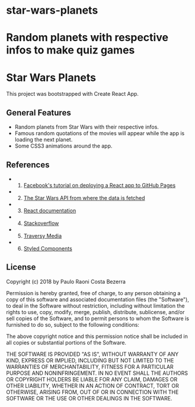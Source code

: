 
# star-wars-planets
Random planets with respective infos to make quiz games
=======

# Star Wars Planets
This project was bootstrapped with Create React App.

## General Features

- Random planets from Star Wars with their respective infos.
- Famous random quotations of the movies will appear while the app is loading the next planet.
- Some CSS3 animations around the app.


## References

- 1. [Facebook's tutorial on deploying a React app to GitHub Pages](https://github.com/facebookincubator/create-react-app/blob/master/packages/react-scripts/template/README.md#github-pages)
- 2. [The Star Wars API from where the data is fetched](https://swapi.co/)
- 3. [React documentation](https://reactjs.org/docs/getting-started.html)
- 4. [Stackoverflow](https://stackoverflow.com/)
- 5. [Traversy Media](https://www.youtube.com/channel/UC29ju8bIPH5as8OGnQzwJyA)
- 6. [Styled Components](https://www.styled-components.com/docs/basics#installation)
## License

Copyright (c) 2018 by Paulo Raoni Costa Bezerra

Permission is hereby granted, free of charge, to any person obtaining a copy of this software and associated documentation files (the "Software"), to deal in the Software without restriction, including without limitation the rights to use, copy, modify, merge, publish, distribute, sublicense, and/or sell copies of the Software, and to permit persons to whom the Software is furnished to do so, subject to the following conditions:

The above copyright notice and this permission notice shall be included in all copies or substantial portions of the Software.

THE SOFTWARE IS PROVIDED "AS IS", WITHOUT WARRANTY OF ANY KIND, EXPRESS OR IMPLIED, INCLUDING BUT NOT LIMITED TO THE WARRANTIES OF MERCHANTABILITY, FITNESS FOR A PARTICULAR PURPOSE AND NONINFRINGEMENT. IN NO EVENT SHALL THE AUTHORS OR COPYRIGHT HOLDERS BE LIABLE FOR ANY CLAIM, DAMAGES OR OTHER LIABILITY, WHETHER IN AN ACTION OF CONTRACT, TORT OR OTHERWISE, ARISING FROM, OUT OF OR IN CONNECTION WITH THE SOFTWARE OR THE USE OR OTHER DEALINGS IN THE SOFTWARE.

